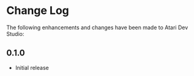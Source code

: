 # Change Log

The following enhancements and changes have been made to Atari Dev Studio:

## 0.1.0

* Initial release